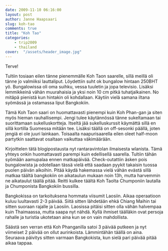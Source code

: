 ```yaml
---
date: 2009-11-10 06:16:00
layout: post
author: Janne Haapsaari
slug: koh-tao
comments: true
title: "Koh Tao"
categories:
    - trip2009
    - thailand
cover:  "/assets/header_image.jpg"
---
```


Terve!

Tultiin tosiaan eilen tänne pienemmälle Koh Taon saarelle, sillä meillä oli
tänne jo valmiiksi lauttaliput. Löydettiin suht ok bungalow hintaan 250BHT yö.
Bungalowissa oli oma suihku, vessa tuuletin ja jopa televisio. Lisäksi
lemmikkeinä vähän muurahaisia ja yksi noin 10 cm pitkä tuhatjalkainen. No
mitäpä pienistä kun hintakin oli kohdallaan. Käytiin vielä samana iltana
syömässä ja ostamassa liput Bangkokiin.

Tämä Koh Taon saari on huomattavasti pienempi kuin Koh Phan-gan ja siten myös
hieman rauhallisempi. Jengi tulee käytännössä tänne sukeltamaan tai
suorittamaan sukelluskortteja. Itseltä jää sukelluskurssit käymättä sillä en
sillä kortilla Suomessa mitään tee. Lisäksi täällä on off-sesonki päällä,
joten jengiä ei ole juuri lainkaan. Toisaalta naapurisaarella eilen oleet
half-moon partytkin saattavat osaltaan vaikuttaa väkimäärään.

Kirjoittelen tätä blogipostausta nyt rantaravintolan ilmaisesta wlanista. Tämä
yhteys onkin huomattavasti parempi kuin edellisellä saarella. Tultiin tähän
syömään aamupalaa ennen matkapäivää. Check-outattiin äsken pois bungalowista
ja odotellaan tässä vielä että saadaan pyykit takaisin tuossa puolen päivän
aikoihin. Pitää käydä hakemassa vielä vähän evästä sillä matkaa täältä
bangkokiin on aikataulun mukaan noin 13h, mutta harvemmin ne aikataulut täällä
pitää. Reitti kulkee täältä Koh Taolta Chumponiin lautalla ja Chumponista
Bangkokiin bussilla.

Bangkokissa on tarkoituksena hommata viisumit Laosiin. Aikaa operaatioon kuluu
luultavasti 2-3 päivää. Siitä sitten lähdetään ehkä Chiang Maihin tai sitten
suoraan rajalle ja Laosiin. Laosissa pitäisi sitten olla vähän halvempaa kuin
Thaimaassa, mutta saapa nyt nähdä. Kyllä ihmiset täälläkin ovat persoja
rahalle ja turistia ukotetaan aina kun se on vain mahdollista.

Säästä sen verran että Koh Phanganilla satoi 3 päivää putkeen ja nyt viimeiset
2 päivää on ollut aurinkoista. Lämmintähän täällä on aina. Seuraava päivitys
sitten varmaan Bangkokista, kun sielä pari päivää pitää aikaa tappaa.
